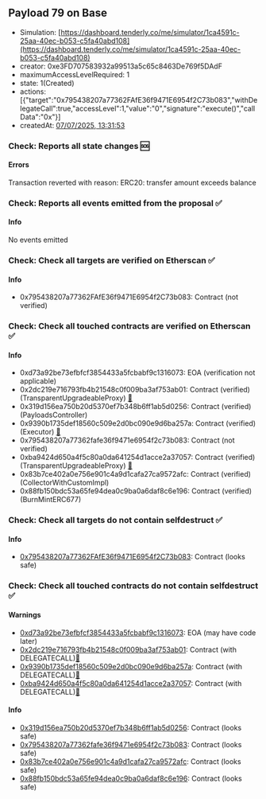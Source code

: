 ## Payload 79 on Base

- Simulation: [https://dashboard.tenderly.co/me/simulator/1ca4591c-25aa-40ec-b053-c5fa40abd108](https://dashboard.tenderly.co/me/simulator/1ca4591c-25aa-40ec-b053-c5fa40abd108)
- creator: 0xe3FD707583932a99513a5c65c8463De769f5DAdF
- maximumAccessLevelRequired: 1
- state: 1(Created)
- actions: [{"target":"0x795438207a77362FAfE36f9471E6954f2C73b083","withDelegateCall":true,"accessLevel":1,"value":"0","signature":"execute()","callData":"0x"}]
- createdAt: [07/07/2025, 13:31:53](https://basescan.org/tx/0xf5b3ff4f55644bc1157b26d9f5c9cb3c22fbb0fbebe93a4c9aa0c6e79af68715)

### Check: Reports all state changes :sos:

#### Errors

Transaction reverted with reason: ERC20: transfer amount exceeds balance

### Check: Reports all events emitted from the proposal :white_check_mark:

#### Info

No events emitted

### Check: Check all targets are verified on Etherscan :white_check_mark:

#### Info

- 0x795438207a77362FAfE36f9471E6954f2C73b083: Contract (not verified) 

### Check: Check all touched contracts are verified on Etherscan :white_check_mark:

#### Info

- 0xd73a92be73efbfcf3854433a5fcbabf9c1316073: EOA (verification not applicable)
- 0x2dc219e716793fb4b21548c0f009ba3af753ab01: Contract (verified) (TransparentUpgradeableProxy) [:ghost:](https://github.com/bgd-labs/aave-address-book "GovernanceV3Base.PAYLOADS_CONTROLLER")
- 0x319d156ea750b20d5370ef7b348b6ff1ab5d0256: Contract (verified) (PayloadsController) 
- 0x9390b1735def18560c509e2d0bc090e9d6ba257a: Contract (verified) (Executor) [:ghost:](https://github.com/bgd-labs/aave-address-book "AaveV3Base.ACL_ADMIN, GovernanceV3Base.EXECUTOR_LVL_1")
- 0x795438207a77362fafe36f9471e6954f2c73b083: Contract (not verified) 
- 0xba9424d650a4f5c80a0da641254d1acce2a37057: Contract (verified) (TransparentUpgradeableProxy) [:ghost:](https://github.com/bgd-labs/aave-address-book "AaveV3Base.COLLECTOR")
- 0x83b7ce402a0e756e901c4a9d1cafa27ca9572afc: Contract (verified) (CollectorWithCustomImpl) 
- 0x88fb150bdc53a65fe94dea0c9ba0a6daf8c6e196: Contract (verified) (BurnMintERC677) 

### Check: Check all targets do not contain selfdestruct :white_check_mark:

#### Info

- [0x795438207a77362FAfE36f9471E6954f2C73b083](https://basescan.org/address/0x795438207a77362FAfE36f9471E6954f2C73b083): Contract (looks safe)

### Check: Check all touched contracts do not contain selfdestruct :white_check_mark:

#### Warnings

- [0xd73a92be73efbfcf3854433a5fcbabf9c1316073](https://basescan.org/address/0xd73a92be73efbfcf3854433a5fcbabf9c1316073): EOA (may have code later)
- [0x2dc219e716793fb4b21548c0f009ba3af753ab01](https://basescan.org/address/0x2dc219e716793fb4b21548c0f009ba3af753ab01): Contract (with DELEGATECALL)[:ghost:](https://github.com/bgd-labs/aave-address-book "GovernanceV3Base.PAYLOADS_CONTROLLER")
- [0x9390b1735def18560c509e2d0bc090e9d6ba257a](https://basescan.org/address/0x9390b1735def18560c509e2d0bc090e9d6ba257a): Contract (with DELEGATECALL)[:ghost:](https://github.com/bgd-labs/aave-address-book "AaveV3Base.ACL_ADMIN, GovernanceV3Base.EXECUTOR_LVL_1")
- [0xba9424d650a4f5c80a0da641254d1acce2a37057](https://basescan.org/address/0xba9424d650a4f5c80a0da641254d1acce2a37057): Contract (with DELEGATECALL)[:ghost:](https://github.com/bgd-labs/aave-address-book "AaveV3Base.COLLECTOR")

#### Info

- [0x319d156ea750b20d5370ef7b348b6ff1ab5d0256](https://basescan.org/address/0x319d156ea750b20d5370ef7b348b6ff1ab5d0256): Contract (looks safe)
- [0x795438207a77362fafe36f9471e6954f2c73b083](https://basescan.org/address/0x795438207a77362fafe36f9471e6954f2c73b083): Contract (looks safe)
- [0x83b7ce402a0e756e901c4a9d1cafa27ca9572afc](https://basescan.org/address/0x83b7ce402a0e756e901c4a9d1cafa27ca9572afc): Contract (looks safe)
- [0x88fb150bdc53a65fe94dea0c9ba0a6daf8c6e196](https://basescan.org/address/0x88fb150bdc53a65fe94dea0c9ba0a6daf8c6e196): Contract (looks safe)

